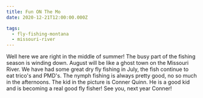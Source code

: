```yaml
---
title: Fun ON The Mo
date: 2020-12-21T12:00:00.000Z

tags:
  - fly-fishing-montana
  - missouri-river
---
```


Well here we are right in the middle of summer! The busy part of the fishing season is winding down. August will be like a ghost town on the Missouri River. We have had some great dry fly fishing in July, the fish continue to eat trico's and PMD's. The nymph fishing is always pretty good, no so much in the afternoons. The kid in the picture is Conner Quinn. He is a good kid and is becoming a real good fly fisher! See you, next year Conner!
